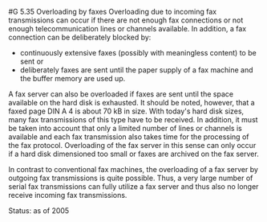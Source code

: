 #G 5.35 Overloading by faxes
Overloading due to incoming fax transmissions can occur if there are not enough fax connections or not enough telecommunication lines or channels available. In addition, a fax connection can be deliberately blocked by:

* continuously extensive faxes (possibly with meaningless content) to be sent or
* deliberately faxes are sent until the paper supply of a fax machine and the buffer memory are used up.


A fax server can also be overloaded if faxes are sent until the space available on the hard disk is exhausted. It should be noted, however, that a faxed page DIN A 4 is about 70 kB in size. With today's hard disk sizes, many fax transmissions of this type have to be received. In addition, it must be taken into account that only a limited number of lines or channels is available and each fax transmission also takes time for the processing of the fax protocol. Overloading of the fax server in this sense can only occur if a hard disk dimensioned too small or faxes are archived on the fax server.

In contrast to conventional fax machines, the overloading of a fax server by outgoing fax transmissions is quite possible. Thus, a very large number of serial fax transmissions can fully utilize a fax server and thus also no longer receive incoming fax transmissions.

Status: as of 2005



